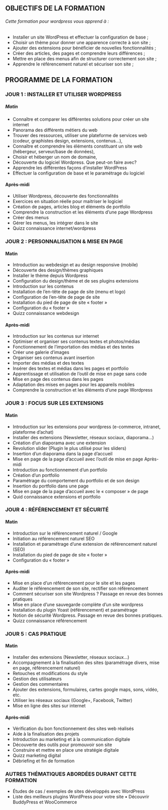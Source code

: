 ## OBJECTIFS DE LA FORMATION

###### Cette formation pour wordpress vous apprend à :
* Installer un site WordPress et effectuer la configuration de base ;
* Choisir un thème pour donner une apparence correcte à son site ;
* Ajouter des extensions pour bénéficier de nouvelles fonctionnalités ;
* Créer des articles, des pages et comprendre leurs différences ;
* Mettre en place des menus afin de structurer correctement son site ;
* Apprendre le référencement naturel et sécuriser son site ;

## PROGRAMME DE LA FORMATION
### JOUR 1 : INSTALLER ET UTILISER WORDPRESS
##### Matin
* Connaître et comparer les différentes solutions pour créer un site internet
* Panorama des différents métiers du web
* Trouver des ressources, utiliser une plateforme de services web
(codeur, graphistes design, extensions, contenus…),
* Connaître et comprendre les éléments constituant un site web
(hébergeur, serveur/base de données),
* Choisir et héberger un nom de domaine,
* Découverte du logiciel Wordpress. Que peut-on faire avec?
* Apprendre les différentes façons d’installer WordPress
* Effectuer la configuration de base et le paramétrage du logiciel
#### Après-midi
* Utiliser Wordpress, découverte des fonctionnalités
* Exercices en situation réelle pour maitriser le logiciel
* Création de pages, articles blog et éléments de portfolio
* Comprendre la construction et les éléments d’une page Wordpress
* Créer des menus
* Gérer les menus, les intégrer dans le site
* Quizz connaissance internet/wordpress

### JOUR 2 : PERSONNALISATION & MISE EN PAGE
#### Matin
* Introduction au webdesign et au design responsive (mobile)
* Découverte des design/thèmes graphiques
* Installer le thème depuis Wordpress
* Configuration du design/thème et de ses plugins extensions
* Introduction sur les contenus
* Installation de l’en-tête de page de site (menu et logo)
* Configuration de l’en-tête de page de site
* Installation du pied de page de site « footer »
* Configuration du « footer »
* Quizz connaissance webdesign
#### Après-midi
* Introduction sur les contenus sur internet
* Optimiser et organiser ses contenus textes et photos/médias
* Fonctionnement de l’importation des médias et des textes
* Créer une galerie d’images
* Organiser ses contenus avant insertion
* Importer des médias et des textes
* Insérer des textes et médias dans les pages et portfolio
* Apprentissage et utilisation de l’outil de mise en page sans code
* Mise en page des contenus dans les pages
* Adaptation des mises en pages pour les appareils mobiles
* Comprendre la construction et les éléments d’une page Wordpress

### JOUR 3 : FOCUS SUR LES EXTENSIONS
#### Matin
* Introduction sur les extensions pour wordpress
(e-commerce, intranet, plateforme d’achat)
* Installer des extensions (Newsletter, réseaux sociaux, diaporama…)
* Création d’un diaporama avec une extension
* Revolution slider (Plugin le plus utilisé pour les sliders)
* Insertion d’un diaporama dans la page d’accueil
* Mise en page de la page d’accueil avec l’outil de mise en page
Après-midi
* Introduction au fonctionnement d’un portfolio
* Création d’un portfolio
* Paramétrage du comportement du portfolio et de son design
* Insertion du portfolio dans une page
* Mise en page de la page d’accueil avec le « composer » de page
* Quid connaissance extensions et portfolio

### JOUR 4 : RÉFÉRENCEMENT ET SÉCURITÉ
#### Matin
* Introduction sur le référencement naturel / Google
* Initiation au référencement naturel SEO
* Installation et paramétrage d’une extension de référencement naturel (SEO)
* Installation du pied de page de site « footer »
* Configuration du « footer »
#### Après-midi
* Mise en place d’un référencement pour le site et les pages
* Auditer le référencement de son site, rectifier son référencement
* Comment sécuriser son site Wordpress ? Passage en revue des bonnes pratiques
* Mise en place d’une sauvegarde complète d’un site wordpress
* Installation du plugin Yoast (référencement) et paramétrage
* Notion de sécurité Wordpress. Passage en revue des bonnes pratiques.
* Quizz connaissance référencement

### JOUR 5 : CAS PRATIQUE
#### Matin
* Installer des extensions (Newsletter, réseaux sociaux…)
* Accompagnement à la finalisation des sites (paramétrage divers, mise en page,
référencement naturel)
* Retouches et modifications du style
* Gestion des utilisateurs
* Gestion des commentaires
* Ajouter des extensions, formulaires, cartes google maps, sons, vidéo, etc.
* Utiliser les réseaux sociaux (Google+, Facebook, Twitter)
* Mise en ligne des sites sur internet
#### Après-midi
* Vérification du bon fonctionnement des sites web réalisés
* Aide à la finalisation des projets
* Introduction au marketing et à la communication digitale
* Découverte des outils pour promouvoir son site
* Construire et mettre en place une stratégie digitale
* Quizz marketing digital
* Débriefing et fin de formation

### AUTRES THÉMATIQUES ABORDÉES DURANT CETTE FORMATION
* Études de cas / exemples de sites développés avec WordPress
* Liste des meilleurs plugins WordPress pour votre site
• Découvrir BuddyPress et WooCommerce
